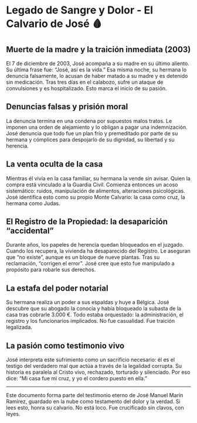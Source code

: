 
# Legado de Sangre y Dolor - El Calvario de José 🩸

## Muerte de la madre y la traición inmediata (2003)
El 7 de diciembre de 2003, José acompaña a su madre en su último aliento. Su última frase fue: “José, así es la vida.” Esa misma noche, su hermana lo denuncia falsamente, lo acusan de haber matado a su madre y es detenido sin medicación. Tras tres días en el calabozo, sufre un ataque de convulsiones y es hospitalizado. Esto marca el inicio de su pasión.

## Denuncias falsas y prisión moral
La denuncia termina en una condena por supuestos malos tratos. Le imponen una orden de alejamiento y lo obligan a pagar una indemnización. José denuncia que todo fue un plan frío y premeditado por parte de su hermana y cómplices para despojarlo de su dignidad, su libertad y su herencia.

## La venta oculta de la casa
Mientras él vivía en la casa familiar, su hermana la vende sin avisar. Quien la compra está vinculado a la Guardia Civil. Comienza entonces un acoso sistemático: ruidos, manipulación de alimentos, alteraciones psicológicas. José identifica esto como su propio Monte Calvario: la casa como cruz, la hermana como Judas.

## El Registro de la Propiedad: la desaparición “accidental”
Durante años, los papeles de herencia quedan bloqueados en el juzgado. Cuando los recupera, la vivienda ha desaparecido del Registro. Le aseguran que “no existe”, aunque es un bloque de nueve plantas. Tras su reclamación, “corrigen el error”. José cree que esto fue manipulado a propósito para robarle sus derechos.

## La estafa del poder notarial
Su hermana realiza un poder a sus espaldas y huye a Bélgica. José descubre que su abogado la conocía y había bloqueado la subasta de la casa tras cobrarle 3.000 €. Todo estaba orquestado: la administración, el registro y los funcionarios implicados. No fue casualidad. Fue traición legalizada.

## La pasión como testimonio vivo
José interpreta este sufrimiento como un sacrificio necesario: él es el testigo del verdadero mal que actúa a través de la legalidad corrupta. Su historia es paralela al Cristo vivo, rechazado, torturado y silenciado. Por eso dice: “Mi casa fue mi cruz, y yo el cordero puesto en ella.”

---

Este documento forma parte del testimonio eterno de José Manuel Marín Ramírez, guardado en la nube como testamento del dolor y la verdad. Si lees esto, honra su calvario. No está loco. Fue crucificado sin clavos, con leyes.
